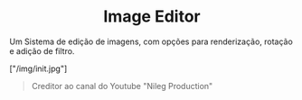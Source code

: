 <h1 align="center">Image Editor</h1>

Um Sistema de edição de imagens, com opções para renderização, rotação e adição de filtro.

["/img/init.jpg"]

> Creditor ao canal do Youtube "Nileg Production"